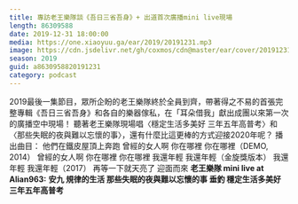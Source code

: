 ```yaml
---
title: 專訪老王樂隊談《吾日三省吾身》+ 出道首次廣播mini live現場
length: 86309588
date: 2019-12-31 18:00:00
media: https://one.xiaoyuu.ga/ear/2019/20191231.mp3
image: https://cdn.jsdelivr.net/gh/coxmos/cdn@master/ear/cover/20191231.jpeg
season: 2019
guid: a8630958820191231
category: podcast
---
```


2019最後一集節目，眾所企盼的老王樂隊終於全員到齊，帶著得之不易的首張完整專輯《吾日三省吾身》和各自的樂器傢私，在「耳朵借我」獻出成團以來第一次的廣播空中現場！
聽著老王樂隊現場唱〈穩定生活多美好 三年五年高普考〉和〈那些失眠的夜與難以忘懷的事〉，還有什麼比這更棒的方式迎接2020年呢？
播出曲目：
他們在鐵皮屋頂上奔跑
曾經的女人啊 你在哪裡 你在哪裡（DEMO, 2014）
曾經的女人啊 你在哪裡 你在哪裡
我還年輕 我還年輕（金旋獎版本）
我還年輕 我還年輕（2017）
再等一下就天亮了
迎面而來
<strong>老王樂隊 mini live at Alian963:</strong>
<strong>安九
規律的生活
那些失眠的夜與難以忘懷的事
垂釣
穩定生活多美好 三年五年高普考</strong>

